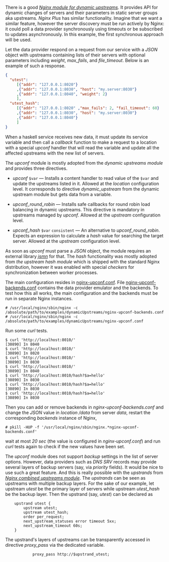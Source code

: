 There is a good [*Nginx module for dynamic
upstreams*](http://github.com/cubicdaiya/ngx_dynamic_upstream). It provides API
for dynamic changes of servers and their parameters in static server groups aka
upstreams. *Nginx Plus* has similar functionality. Imagine that we want a
similar feature, however the server discovery must be run actively by Nginx: it
could poll a data provider synchronously using timeouts or be subscribed to
updates asynchronously. In this example, the first synchronous approach will be
used.

Let the data provider respond on a request from our service with a *JSON* object
with upstreams containing lists of their servers with optional parameters
including *weight*, *max_fails*, and *file_timeout*. Below is an example of such
a response.

```json
{
  "utest":
     [{"addr": "127.0.0.1:8020"}
     ,{"addr": "127.0.0.1:8030", "host": "my.server:8030"}
     ,{"addr": "127.0.0.1:8040", "weight": 2}
     ],
  "utest_hash":
     [{"addr": "127.0.0.1:8020" ,"max_fails": 2, "fail_timeout": 60}
     ,{"addr": "127.0.0.1:8030", "host": "my.server:8030"}
     ,{"addr": "127.0.0.1:8040"}
     ]
}
```

When a haskell service receives new data, it must update its service variable
and then call a *callback* function to make a request to a location with a
special *upconf* handler that will read the variable and update all the affected
upstreams with the new list of servers.

The *upconf* module is mostly adopted from the *dynamic upstreams module* and
provides three directives.

- *upconf* ``$var`` &mdash; Installs a content handler to read value of the
  ``$var`` and update the upstreams listed in it. Allowed at the *location*
  configuration level. It corresponds to directive *dynamic_upstream* from the
  dynamic upstream module but gets data from a variable.

- *upconf_round_robin* &mdash; Installs safe callbacks for round robin load
  balancing in dynamic upstreams. This directive is mandatory in upstreams
  managed by *upconf*. Allowed at the *upstream* configuration level.

- *upconf_hash* ``$var`` ``consistent`` &mdash; An alternative to
  *upconf_round_robin*. Expects an expression to calculate a *hash* value for
  searching the target server. Allowed at the *upstream* configuration level.

As soon as *upconf* must parse a *JSON* object, the module requires an external
library [*jsmn*](http://github.com/zserge/jsmn) for that. The *hash*
functionality was mostly adopted from *the upstream hash module* which is
shipped with the standard Nginx distribution, however it was enabled with
special *checkers* for synchronization between worker processes.

The main configuration resides in [nginx-upconf.conf](nginx-upconf.conf). File
[nginx-upconf-backends.conf](nginx-upconf-backends.conf) contains the data
provider emulator and the backends. To test how this all works, the main
configuration and the backends must be run in separate Nginx instances.

```ShellSession
# /usr/local/nginx/sbin/nginx -c /absolute/path/to/examples/dynamicUpstreams/nginx-upconf-backends.conf
# /usr/local/nginx/sbin/nginx -c /absolute/path/to/examples/dynamicUpstreams/nginx-upconf.conf
```

Run some *curl* tests.

```ShellSession
$ curl 'http://localhost:8010/'
[30890] In 8040
$ curl 'http://localhost:8010/'
[30890] In 8020
$ curl 'http://localhost:8010/'
[30890] In 8030
$ curl 'http://localhost:8010/'
[30890] In 8040
$ curl 'http://localhost:8010/hash?$a=hello'
[30890] In 8030
$ curl 'http://localhost:8010/hash?$a=hello'
[30890] In 8030
$ curl 'http://localhost:8010/hash?$a=hello'
[30890] In 8030
```

Then you can add or remove backends in *nginx-upconf-backends.conf* and
change the *JSON* value in *location /data* from server *data*, restart the
corresponding *backends* instance of Nginx,

```ShellSession
# pkill -HUP -f '/usr/local/nginx/sbin/nginx.*nginx-upconf-backends.conf'
```

wait at most *20 sec* (the value is configured in *nginx-upconf.conf*) and run
*curl* tests again to check if the new values have been set.

The *upconf* module does not support *backup* settings in the list of server
options. However, data providers such as *DNS* *SRV* records may provide several
layers of backup servers (say, via *priority* fields). It would be nice to use
such a great feature. And this is really possible with the *upstrands* from
[*Nginx combined upstreams
module*](http://github.com/lyokha/nginx-combined-upstreams-module). The
*upstrands* can be seen as upstreams with multiple backup layers. For the sake
of our example, let upstream *utest* be the primary layer of servers while
upstream *utest_hash* be the backup layer. Then the upstrand (say, *utest*) can
be declared as

```nginx
    upstrand utest {
        upstream utest;
        upstream utest_hash;
        order per_request;
        next_upstream_statuses error timeout 5xx;
        next_upstream_timeout 60s;
    }
```

The upstrand's layers of upstreams can be transparently accessed in directive
*proxy_pass* via the dedicated variable.

```nginx
            proxy_pass http://$upstrand_utest;
```

